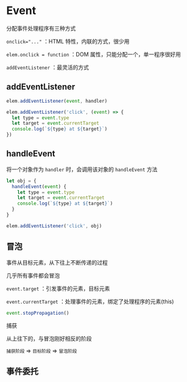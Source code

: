 # Event

分配事件处理程序有三种方式

`onclick="..."` ：HTML 特性，内联的方式，很少用

`elem.onclick = function` ：DOM 属性，只能分配一个，单一程序很好用

`addEventListener` ：最灵活的方式

## addEventListener

```js
elem.addEventListener(event, handler)

elem.addEventListener('click', (event) => {
  let type = event.type
  let target = event.currentTarget
  console.log(`${type} at ${target}`)
})
```

## handleEvent

将一个对象作为 `handler` 时，会调用该对象的 `handleEvent` 方法

```js
let obj = {
  handleEvent(event) {
    let type = event.type
    let target = event.currentTarget
    console.log(`${type} at ${target}`)
  }
}

elem.addEventListener('click', obj)
```

## 冒泡

事件从目标元素，从下往上不断传递的过程

几乎所有事件都会冒泡

`event.target` ：引发事件的元素，目标元素

`event.currentTarget` ：处理事件的元素，绑定了处理程序的元素(this)

```js
event.stopPropagation()
```

捕获

从上往下的，与冒泡刚好相反的阶段

`捕获阶段` => `目标阶段` => `冒泡阶段`

## 事件委托
